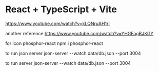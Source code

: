 # React + TypeScript + Vite


https://www.youtube.com/watch?v=kLQNruAH1rI

another reference
https://www.youtube.com/watch?v=YHGFagBJKGY

for icon 
phosphor-react
npm i phosphor-react

to run json server
json-server --watch data/db.json --port 3004

to run server
json-server --watch data/db.json --port 3004
